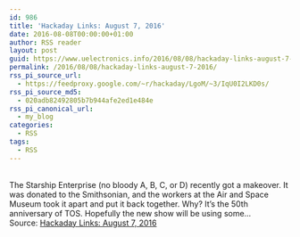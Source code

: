 ```yaml
---
id: 986
title: 'Hackaday Links: August 7, 2016'
date: 2016-08-08T00:00:00+01:00
author: RSS reader
layout: post
guid: https://www.uelectronics.info/2016/08/08/hackaday-links-august-7-2016/
permalink: /2016/08/08/hackaday-links-august-7-2016/
rss_pi_source_url:
  - https://feedproxy.google.com/~r/hackaday/LgoM/~3/IqU0I2LKD0s/
rss_pi_source_md5:
  - 020adb82492805b7b944afe2ed1e484e
rss_pi_canonical_url:
  - my_blog
categories:
  - RSS
tags:
  - RSS
---
```

&#013;  
The Starship Enterprise (no bloody A, B, C, or D) recently got a makeover. It was donated to the Smithsonian, and the workers at the Air and Space Museum took it apart and put it back together. Why? It’s the 50th anniversary of TOS. Hopefully the new show will be using some…&#013;  
Source: <a href="https://feedproxy.google.com/~r/hackaday/LgoM/~3/IqU0I2LKD0s/" target="_blank">Hackaday Links: August 7, 2016</a>